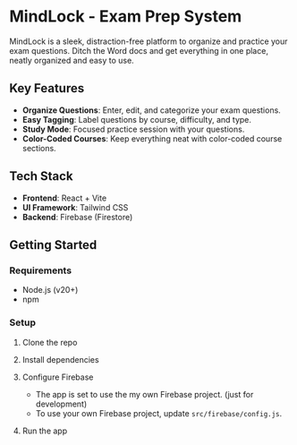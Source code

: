 # MindLock - Exam Prep System

MindLock is a sleek, distraction-free platform to organize and practice your exam questions. Ditch the Word docs and get everything in one place, neatly organized and easy to use.

## Key Features

- **Organize Questions**: Enter, edit, and categorize your exam questions.
- **Easy Tagging**: Label questions by course, difficulty, and type.
- **Study Mode**: Focused practice session with your questions.
- **Color-Coded Courses**: Keep everything neat with color-coded course sections.

## Tech Stack

- **Frontend**: React + Vite
- **UI Framework**: Tailwind CSS
- **Backend**: Firebase (Firestore)

## Getting Started

### Requirements

- Node.js (v20+)
- npm

### Setup

1. Clone the repo
2. Install dependencies
3. Configure Firebase
   - The app is set to use the my own Firebase project. (just for development)
   - To use your own Firebase project, update `src/firebase/config.js`.

4. Run the app
